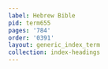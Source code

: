 ```yaml
---
label: Hebrew Bible
pid: term655
pages: '784'
order: '0391'
layout: generic_index_term
collection: index-headings
---
```

